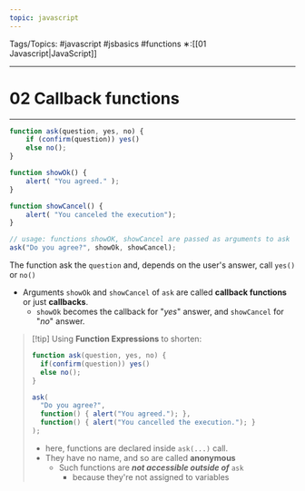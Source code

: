 ```yaml
---
topic: javascript
---
```

Tags/Topics: #javascript #jsbasics #functions 
∗:[[01 Javascript|JavaScript]] 

---
# 02 Callback functions

--- 
```javascript
function ask(question, yes, no) {
	if (confirm(question)) yes()
	else no();
}

function showOk() {
	alert( "You agreed." );
}

function showCancel() {
	alert( "You canceled the execution");
}

// usage: functions showOK, showCancel are passed as arguments to ask
ask("Do you agree?", showOk, showCancel);
```
The function ask the `question` and, depends on the user's answer, call `yes()` or `no()`
- Arguments `showOk` and `showCancel` of `ask` are called __callback functions__ or just __callbacks__.
	- `showOk` becomes the callback for "_yes_" answer, and `showCancel` for "_no_" answer.

>[!tip] Using __Function Expressions__ to  shorten:
>```javascript
>function ask(question, yes, no) {
>	if(confirm(question)) yes()
>	else no();
>}
>
>ask(
>	"Do you agree?",
>	function() { alert("You agreed."); },
>	function() { alert("You cancelled the execution."); }
>);
>```
>- here, functions are declared inside `ask(...)` call.
>- They have no name, and so are called __anonymous__
>	- Such functions are ___not accessible outside of___ `ask`
>		- because they're not assigned to variables
